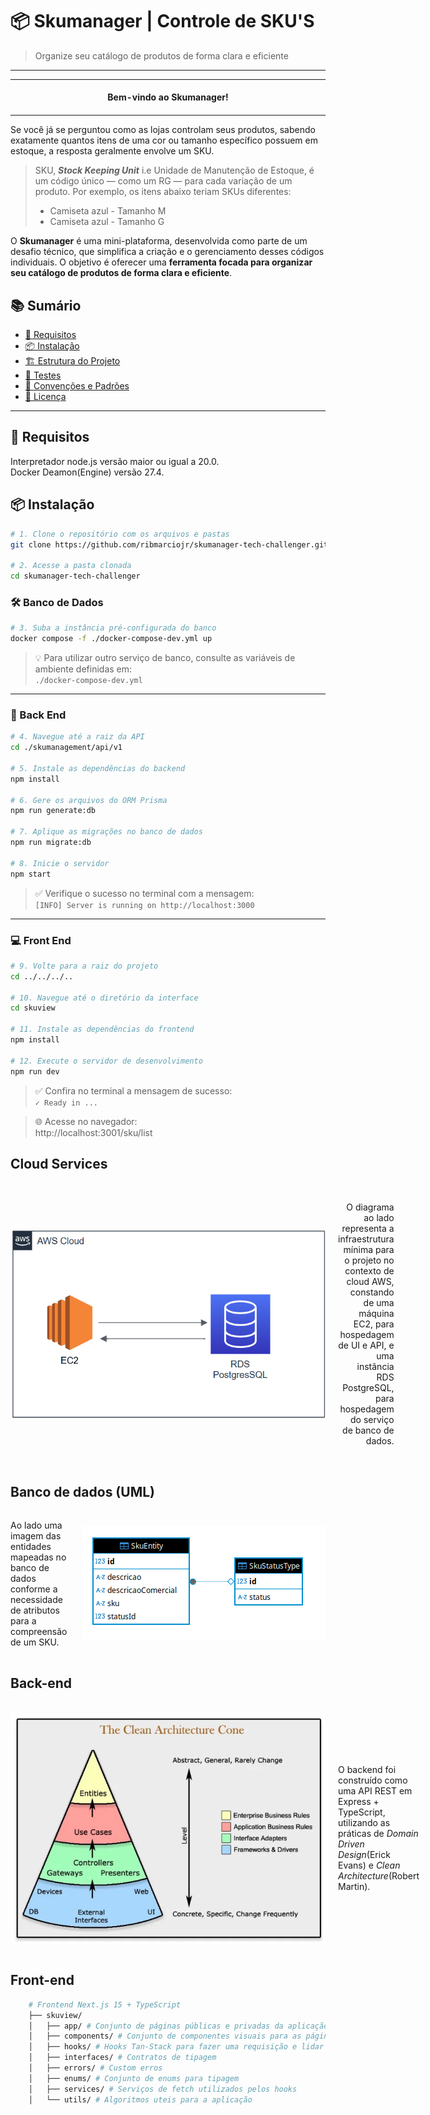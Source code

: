 # 📦 Skumanager | Controle de SKU'S

> Organize seu catálogo de produtos de forma clara e eficiente

---

<div align="center">
    <table>
        <tbody>
            <td align="center">
                <img width="2000" height="0"><br>
                <strong>Bem-vindo ao Skumanager!</strong><br>
                <img width="2000" height="0">
            </td>
        </tbody>
    </table>
</div>


Se você já se perguntou como as lojas controlam seus produtos, sabendo exatamente quantos itens de uma cor ou tamanho específico possuem em estoque, a resposta geralmente envolve um SKU.

> SKU, ***Stock Keeping Unit*** i.e Unidade de Manutenção de Estoque, é um código único — como um RG — para cada variação de um produto. Por exemplo, os itens abaixo teriam SKUs diferentes:
> - Camiseta azul - Tamanho M
> - Camiseta azul - Tamanho G

O **Skumanager** é uma mini-plataforma, desenvolvida como parte de um desafio técnico, que simplifica a criação e o gerenciamento desses códigos individuais. O objetivo é oferecer uma **ferramenta focada para organizar seu catálogo de produtos de forma clara e eficiente**.

## 📚 Sumário

- [🚀 Requisitos](#-requisitos)
- [📦 Instalação](#-instalação)
- [🏗️ Estrutura do Projeto](#️-estrutura-do-projeto)
- [🧪 Testes](#-testes)
- [📁 Convenções e Padrões](#-convenções-e-padrões)
- [📝 Licença](#-licença)

---

## 🚀 Requisitos

Interpretador node.js versão maior ou igual a 20.0.
<br />
Docker Deamon(Engine) versão 27.4.

## 📦 Instalação

```bash
# 1. Clone o repositório com os arquivos e pastas
git clone https://github.com/ribmarciojr/skumanager-tech-challenger.git

# 2. Acesse a pasta clonada
cd skumanager-tech-challenger
```

### 🛠 Banco de Dados

```bash
# 3. Suba a instância pré-configurada do banco
docker compose -f ./docker-compose-dev.yml up
```

> 💡 Para utilizar outro serviço de banco, consulte as variáveis de ambiente definidas em:\
> `./docker-compose-dev.yml`

---

### 🔧 Back End

```bash
# 4. Navegue até a raiz da API
cd ./skumanagement/api/v1

# 5. Instale as dependências do backend
npm install

# 6. Gere os arquivos do ORM Prisma
npm run generate:db

# 7. Aplique as migrações no banco de dados
npm run migrate:db

# 8. Inicie o servidor
npm start
```

> ✅ Verifique o sucesso no terminal com a mensagem:\
> `[INFO] Server is running on http://localhost:3000`

---

### 💻 Front End

```bash
# 9. Volte para a raiz do projeto
cd ../../../..

# 10. Navegue até o diretório da interface
cd skuview

# 11. Instale as dependências do frontend
npm install

# 12. Execute o servidor de desenvolvimento
npm run dev
```

> ✅ Confira no terminal a mensagem de sucesso:\
> `✓ Ready in ...`

> 🌐 Acesse no navegador:\
> http\://localhost:3001/sku/list

## Cloud Services

<br />

<div style="display: flex; align-items: center; gap: 20px;">
    <img alt="diagrama de infraestrutura aws" src="./image-2.png ">
    <p style="text-align: right;">
        O diagrama ao lado representa a infraestrutura mínima para o projeto no contexto de cloud AWS, constando de uma máquina EC2, para hospedagem de UI e API, e uma instância RDS PostgreSQL, para hospedagem do serviço de banco de dados. 
    </p>
</div>

<br />

## Banco de dados (UML)

<br />

<div style="height: 200px; display: flex; align-items: center; gap: 20px;">
    <p>
        Ao lado uma imagem das entidades mapeadas no banco de dados conforme a necessidade de 
        atributos para a compreensão de um SKU.
    </p>
    <img alt="imagem em diagrama uml das tabelas do banco" src="./image.png">
</div>

<br />

## Back-end

<br />

<div style="display: flex; align-items: center; gap: 20px;">
    <img src="./image-1.png" alt="imagem de cone em diagrama clean arch representando as camadas do back-end" />
    <p>
        O backend foi construído como uma API REST em Express + TypeScript, utilizando as práticas de <i>Domain Driven Design</i>(Erick Evans) e
        <i>Clean Architecture</i>(Robert Martin). 
    </p>
</div>

<br />

## Front-end

```bash
    # Frontend Next.js 15 + TypeScript
    ├── skuview/              
    │   ├── app/ # Conjunto de páginas públicas e privadas da aplicação
    │   ├── components/ # Conjunto de componentes visuais para as páginas
    │   ├── hooks/ # Hooks Tan-Stack para fazer uma requisição e lidar com estados
    │   ├── interfaces/ # Contratos de tipagem
    │   ├── errors/ # Custom erros
    │   ├── enums/ # Conjunto de enums para tipagem
    │   ├── services/ # Serviços de fetch utilizados pelos hooks
    │   └── utils/ # Algoritmos uteis para a aplicação
```